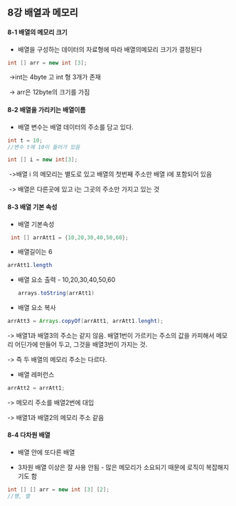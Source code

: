 ## 8강 배열과 메모리

#### 8-1 배열의 메모리 크기

+ 배열을 구성하는 데이터의 자료형에 따라 배열의메모리 크기가 결정된다

```java
int [] arr = new int [3];
```

​	->int는 4byte 고 int 형 3개가 존재

​	-> arr은 12byte의 크기를 가짐





#### 8-2 배열을 가리키는 배열이름

+ 배열 변수는 배열 데이터의 주소를 담고 있다.

```java
int t = 10; 
//변수 t에 10이 들어가 있음
```

```java
int [] i = new int[3];
```

​	->배열 i 의 메모리는 별도로 있고 배열의 첫번째  주소만 배열 i에 포함되어 있음

​	-> 배열은 다른곳에 있고 i는 그곳의 주소만 가지고 있는 것





#### 8-3 배열 기본 속성

+ 배열 기본속성

```java
 int [] arrAtt1 = {10,20,30,40,50,60};
```



+ 배열길이는 6

```java
arrAtt1.length
```



+ 배열 요소 출력 - 10,20,30,40,50,60

  ```java
  arrays.toString(arrAtt1)
  ```



+ 배열 요소 복사

```java
arrAtt3 = Arrays.copyOf(arrAtt1, arrAtt1.lenght);
```



-> 배열1과 배열3의 주소는 같지 않음. 배열1번이 가르키는 주소의 값을 카피해서 메모리 어딘가에 만들어 두고, 그것을 배열3번이 가지는 것.

-> 즉 두 배열의 메모리 주소는 다르다.



+ 배열 레퍼런스

```java
arrAtt2 = arrAtt1;
```



-> 메모리 주소를 배열2번에 대입

-> 배열1과 배열2의 메모리 주소 같음





#### 8-4 다차원 배열

+ 배열 안에 또다른 배열

+ 3차원 배열 이상은 잘 사용 안됨 - 많은 메모리가 소요되기 때문에 로직이 복잡해지기도 함

```java
int [] [] arr = new int [3] [2];
//행, 열
```



